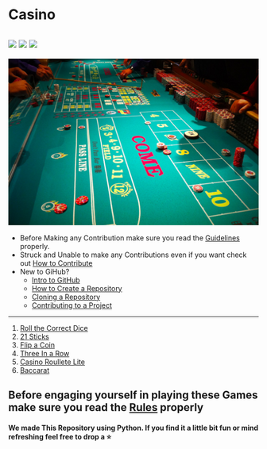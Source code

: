 # Casino
![](https://img.shields.io/twitter/follow/IamAbir82?color=Black&label=Abir%20Bhattacharya&logo=Twitter&logoColor=Blue&style=flat-square)
![](https://img.shields.io/github/forks/abirbhattacharya82/Casino?color=green&label=Forks&logo=github&logoColor=white&style=plastic)
![](https://img.shields.io/github/stars/abirbhattacharya82/Casino?color=green&label=Stars&logo=github&logoColor=white&style=plastic)
-------------------
![](casino.jpg)
* Before Making any Contribution make sure you read the [Guidelines](Guidlines.md) properly.
* Struck and Unable to make any Contributions even if you want check out [How to Contribute](how_to_contribute.md)
* New to GiHub?
  * [Intro to GitHub](https://www.youtube.com/watch?v=V4K6Dy9DWm8)
  * [How to Create a Repository](https://www.youtube.com/watch?v=VWzQSXCTLOM)
  * [Cloning a Repository](https://www.youtube.com/watch?v=L2_XikMM0nI)
  * [Contributing to a Project](https://www.youtube.com/watch?v=b-hGpPrVcus)
-------------------------------- 
1) [Roll the Correct Dice](Roll_the_correct_dice.py)
2) [21 Sticks](Twenty_one_sticks.py)
3) [Flip a Coin](flip_a_coin.py)
4) [Three In a Row](Lever_puller.py)
5) [Casino Roullete Lite](Roulette.py)
6) [Baccarat](Baccarat.py)
## Before engaging yourself in playing these Games make sure you read the [Rules](Rules.md) properly
#### We made This Repository using Python. If you find it a little bit fun or mind refreshing feel free to drop a :star:
